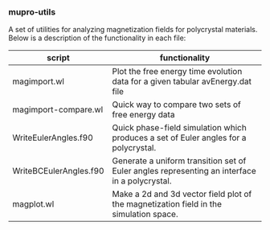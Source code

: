 ### mupro-utils

A set of utilities for analyzing magnetization fields for polycrystal materials. Below is a description of the functionality in each file:

| script                 | functionality                                                |
| ---------------------- | ------------------------------------------------------------ |
| magimport.wl           | Plot the free energy time evolution data for a given tabular avEnergy.dat file |
| magimport-compare.wl   | Quick way to compare two sets of free energy data            |
| WriteEulerAngles.f90   | Quick phase-field simulation which produces a set of Euler angles for a polycrystal. |
| WriteBCEulerAngles.f90 | Generate a uniform transition set of Euler angles representing an interface in a polycrystal. |
| magplot.wl             | Make a 2d and 3d vector field plot of the magnetization field in the simulation space. |

